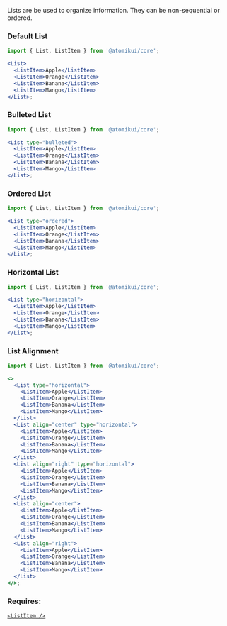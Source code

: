 Lists are be used to organize information. They can be non-sequential or ordered.

### Default List

```jsx
import { List, ListItem } from '@atomikui/core';

<List>
  <ListItem>Apple</ListItem>
  <ListItem>Orange</ListItem>
  <ListItem>Banana</ListItem>
  <ListItem>Mango</ListItem>
</List>;
```

### Bulleted List

```jsx
import { List, ListItem } from '@atomikui/core';

<List type="bulleted">
  <ListItem>Apple</ListItem>
  <ListItem>Orange</ListItem>
  <ListItem>Banana</ListItem>
  <ListItem>Mango</ListItem>
</List>;
```

### Ordered List

```jsx
import { List, ListItem } from '@atomikui/core';

<List type="ordered">
  <ListItem>Apple</ListItem>
  <ListItem>Orange</ListItem>
  <ListItem>Banana</ListItem>
  <ListItem>Mango</ListItem>
</List>;
```

### Horizontal List

```jsx
import { List, ListItem } from '@atomikui/core';

<List type="horizontal">
  <ListItem>Apple</ListItem>
  <ListItem>Orange</ListItem>
  <ListItem>Banana</ListItem>
  <ListItem>Mango</ListItem>
</List>;
```

### List Alignment

```jsx
import { List, ListItem } from '@atomikui/core';

<>
  <List type="horizontal">
    <ListItem>Apple</ListItem>
    <ListItem>Orange</ListItem>
    <ListItem>Banana</ListItem>
    <ListItem>Mango</ListItem>
  </List>
  <List align="center" type="horizontal">
    <ListItem>Apple</ListItem>
    <ListItem>Orange</ListItem>
    <ListItem>Banana</ListItem>
    <ListItem>Mango</ListItem>
  </List>
  <List align="right" type="horizontal">
    <ListItem>Apple</ListItem>
    <ListItem>Orange</ListItem>
    <ListItem>Banana</ListItem>
    <ListItem>Mango</ListItem>
  </List>
  <List align="center">
    <ListItem>Apple</ListItem>
    <ListItem>Orange</ListItem>
    <ListItem>Banana</ListItem>
    <ListItem>Mango</ListItem>
  </List>
  <List align="right">
    <ListItem>Apple</ListItem>
    <ListItem>Orange</ListItem>
    <ListItem>Banana</ListItem>
    <ListItem>Mango</ListItem>
  </List>
</>;
```

### Requires:

[`<ListItem />`](/styleguide/#/Data%20Display/ListItem)
